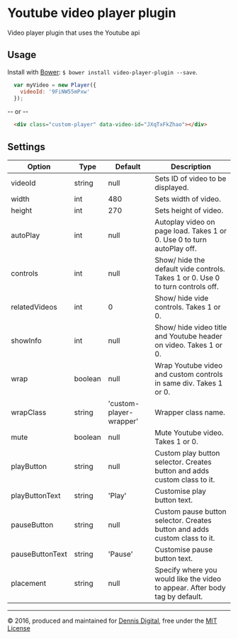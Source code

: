 # Youtube video player plugin
Video player plugin that uses the Youtube api

## Usage

Install with [Bower](http://bower.io): `$ bower install video-player-plugin --save`.

```javascript
  var myVideo = new Player({
    videoId: '9FiNW55mPxw'
  });
```

-- or --

```HTML
  <div class="custom-player" data-video-id="JXqTxFkZhao"></div>
```

## Settings

Option | Type | Default | Description
------ | ---- | ------- | -----------
videoId | string | null | Sets ID of video to be displayed.
width | int | 480 | Sets width of video.
height | int | 270 | Sets height of video.
autoPlay | int | null | Autoplay video on page load. Takes 1 or 0. Use 0 to turn autoPlay off.
controls | int | null | Show/ hide the default vide controls. Takes 1 or 0. Use 0 to turn controls off.
relatedVideos | int | 0 | Show/ hide vide controls. Takes 1 or 0.
showInfo | int | null | Show/ hide video title and Youtube header on video. Takes 1 or 0.
wrap | boolean | null | Wrap Youtube video and custom controls in same div. Takes 1 or 0.
wrapClass | string | 'custom-player-wrapper' | Wrapper class name.
mute | boolean | null | Mute Youtube video. Takes 1 or 0.
playButton | string | null | Custom play button selector. Creates button and adds custom class to it.
playButtonText | string | 'Play' | Customise play button text.
pauseButton | string | null | Custom pause button selector. Creates button and adds custom class to it.
pauseButtonText | string | 'Pause' | Customise pause button text.
placement | string | null | Specify where you would like the video to appear. After body tag by default.

---
&copy; 2016, produced and maintained for [Dennis Digital][dennis], free under the [MIT License][license]


[license]:https://raw.githubusercontent.com/matt3188/video-player-plugin/master/LICENSE
[dennis]:http://www.dennis.co.uk/